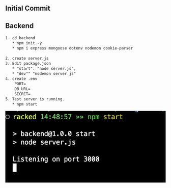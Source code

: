 ## Initial Commit
## Backend
```
1. cd backend
   * npm init -y
   * npm i express mongoose dotenv nodemon cookie-parser
    
2. create server.js
3. Edit package.json 
   * "start": "node server.js",
   * "dev"" "nodemon server.js"
4. create .env
    PORT=
    DB_URL=
    SECRET=
5. Test server is running.
   * npm start
```
   ![npm start to run the server](npmstart.png)
